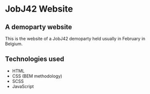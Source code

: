 # JobJ42 Website

## A demoparty website

This is the website of a JobJ42 demoparty held usually
in February in Belgium.

## Technologies used
-   HTML
-   CSS (BEM methodology)
-   SCSS
-   JavaScript

